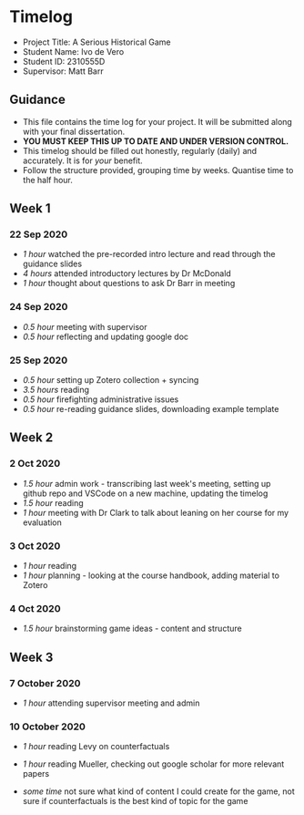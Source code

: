 # Timelog

* Project Title: A Serious Historical Game
* Student Name: Ivo de Vero
* Student ID: 2310555D
* Supervisor: Matt Barr

## Guidance

* This file contains the time log for your project. It will be submitted along with your final dissertation.
* **YOU MUST KEEP THIS UP TO DATE AND UNDER VERSION CONTROL.**
* This timelog should be filled out honestly, regularly (daily) and accurately. It is for *your* benefit.
* Follow the structure provided, grouping time by weeks.  Quantise time to the half hour.

## Week 1

### 22 Sep 2020

* *1 hour* watched the pre-recorded intro lecture and read through the guidance slides
* *4 hours* attended introductory lectures by Dr McDonald
* *1 hour* thought about questions to ask Dr Barr in meeting

### 24 Sep 2020
* *0.5 hour* meeting with supervisor 
* *0.5 hour* reflecting and updating google doc

### 25 Sep 2020
* *0.5 hour* setting up Zotero collection + syncing
* *3.5 hours* reading 
* *0.5 hour* firefighting administrative issues 
* *0.5 hour* re-reading guidance slides, downloading example template

## Week 2

### 2 Oct 2020
* *1.5 hour* admin work - transcribing last week's meeting, setting up github repo and VSCode on a new machine, updating the timelog
* *1.5 hour* reading 
* *1 hour* meeting with Dr Clark to talk about leaning on her course for my evaluation 

### 3 Oct 2020
* *1 hour* reading
* *1 hour* planning - looking at the course handbook, adding material to Zotero

### 4 Oct 2020
* *1.5 hour* brainstorming game ideas - content and structure

## Week 3

### 7 October 2020
* *1 hour* attending supervisor meeting and admin

### 10 October 2020
* *1 hour* reading Levy on counterfactuals
* *1 hour* reading Mueller, checking out google scholar for more relevant papers

* *some time* not sure what kind of content I could create for the game, not sure if counterfactuals is the best kind of topic for the game 
